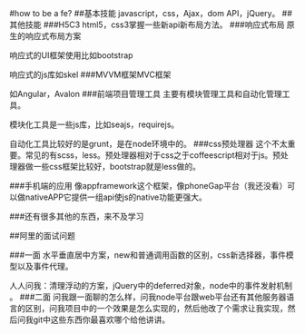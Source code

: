 #how to be a fe?
##基本技能
javascript，css，Ajax，dom API，jQuery。
##其他技能
###H5C3
html5，css3掌握一些新api新布局方法。
###响应式布局
原生的响应式布局方案

响应式的UI框架使用比如bootstrap

响应式的js库如skel
###MVVM框架MVC框架

如Angular，Avalon
###前端项目管理工具
主要有模块管理工具和自动化管理工具。

模块化工具是一些js库，比如seajs，requirejs。

自动化工具比较好的是grunt，是在node环境中的。
###css预处理器
这个不太重要。常见的有scss，less。预处理器相对于css之于coffeescript相对于js。预处理器做一些css框架比较好，bootstrap就是less做的。

###手机端的应用
像appframework这个框架，像phoneGap平台（我还没看）可以做nativeAPP它提供一组api使js的native功能更强大。

###还有很多其他的东西，来不及学习

##阿里的面试问题

###一面
水平垂直居中方案，new和普通调用函数的区别，css新选择器，事件模型以及事件代理。

人人问我：清理浮动的方案，jQuery中的deferred对象，node中的事件发射机制 。
###二面
问我跟一面聊的怎么样，问我node平台跟web平台还有其他服务器语言的区别，问我项目中的一个效果是怎么实现的，然后他改了个需求让我实现，然后问我git中这些东西你最喜欢哪个给他讲讲。
